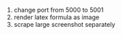1. change port from 5000 to 5001
2. render latex formula as image
3. scrape large screenshot separately
